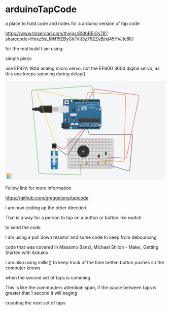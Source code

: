 # arduinoTapCode
a place to hold code and notes for a arduino version of tap code

https://www.tinkercad.com/things/8StbBElGs78?sharecode=Hnxz5xLMH15EByGir1Vit3z762ZyBjixj45YVJIc8lU


for the real build I am using: 

simple piezo 

use EF92A 180d analog micro servo.  not the EF90D 360d digital servo, as this one keeps spinning during delay()





![schematic](tapcodeArrayLed.png)

Follow link for more information

https://github.com/greggelong/tapcode



I am now coding up the other direction. 

That is a way for a person to tap on a button or button like switch 

to send the code

I am using a pull down resistor and some code to keep from debouncing

code that was covered in Massimo Banzi, Michael Shiloh - Make_ Getting Started with Arduino

I am also using millis() to keep track of the time betten button pushes so  the computer knows

when the second set of taps is comming

This is like the commputers attentioin span, if the pause between taps is greater that 1 second it will beging

counting the next set of taps



